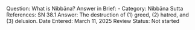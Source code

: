 Question: What is Nibbāna?
Answer in Brief: -
 Category: Nibbāna
Sutta References: SN 38.1
Answer: The destruction of (1) greed, (2) hatred, and (3) delusion.
Date Entered: March 11, 2025
Review Status: Not started